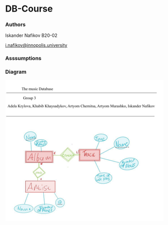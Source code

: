# DB-Course

### Authors
Iskander Nafikov B20-02

i.nafikov@innopolis.university

### Asssumptions


### Diagram
![alt text](./diagram.jpg)
